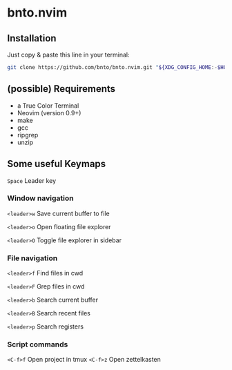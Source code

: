 # bnto.nvim

## Installation

Just copy & paste this line in your terminal:

```sh
git clone https://github.com/bnto/bnto.nvim.git "${XDG_CONFIG_HOME:-$HOME/.config}"/nvim
```

## (possible) Requirements

- a True Color Terminal
- Neovim (version 0.9+)
- make
- gcc
- ripgrep
- unzip

## Some useful Keymaps

`Space` Leader key

### Window navigation

`<leader>w` Save current buffer to file

`<leader>o` Open floating file explorer

`<leader>O` Toggle file explorer in sidebar

### File navigation

`<leader>f` Find files in cwd

`<leader>F` Grep files in cwd

`<leader>b` Search current buffer

`<leader>B` Search recent files

`<leader>p` Search registers

### Script commands

`<C-f>f` Open project in tmux
`<C-f>z` Open zettelkasten
